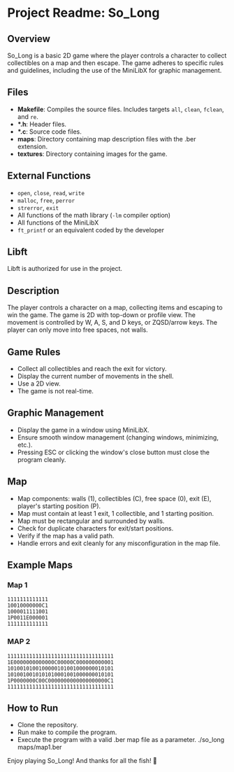 # Project Readme: So_Long

## Overview
So_Long is a basic 2D game where the player controls a character to collect collectibles on a map and then escape. The game adheres to specific rules and guidelines, including the use of the MiniLibX for graphic management.

## Files
- **Makefile**: Compiles the source files. Includes targets `all`, `clean`, `fclean`, and `re`.
- **\*.h**: Header files.
- **\*.c**: Source code files.
- **maps**: Directory containing map description files with the .ber extension.
- **textures**: Directory containing images for the game.

## External Functions
- `open`, `close`, `read`, `write`
- `malloc`, `free`, `perror`
- `strerror`, `exit`
- All functions of the math library (`-lm` compiler option)
- All functions of the MiniLibX
- `ft_printf` or an equivalent coded by the developer

## Libft
Libft is authorized for use in the project.

## Description
The player controls a character on a map, collecting items and escaping to win the game. The game is 2D with top-down or profile view. The movement is controlled by W, A, S, and D keys, or ZQSD/arrow keys. The player can only move into free spaces, not walls.

## Game Rules
- Collect all collectibles and reach the exit for victory.
- Display the current number of movements in the shell.
- Use a 2D view.
- The game is not real-time.

## Graphic Management
- Display the game in a window using MiniLibX.
- Ensure smooth window management (changing windows, minimizing, etc.).
- Pressing ESC or clicking the window's close button must close the program cleanly.

## Map
- Map components: walls (1), collectibles (C), free space (0), exit (E), player's starting position (P).
- Map must contain at least 1 exit, 1 collectible, and 1 starting position.
- Map must be rectangular and surrounded by walls.
- Check for duplicate characters for exit/start positions.
- Verify if the map has a valid path.
- Handle errors and exit cleanly for any misconfiguration in the map file.

## Example Maps
### Map 1
```
1111111111111
10010000000C1
1000011111001
1P0011E000001
1111111111111
```
### MAP 2
```
1111111111111111111111111111111111
1E0000000000000C00000C000000000001
1010010100100000101001000000010101
1010010010101010001001000000010101
1P0000000C00C0000000000000000000C1
1111111111111111111111111111111111
```
## How to Run
- Clone the repository.
- Run make to compile the program.
- Execute the program with a valid .ber map file as a parameter.
./so_long maps/map1.ber

Enjoy playing So_Long! And thanks for all the fish! 🐬
